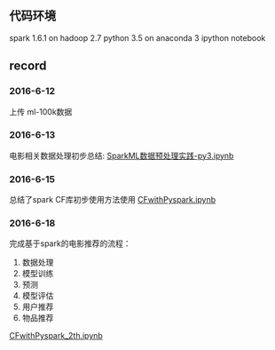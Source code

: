 ## 代码环境
spark 1.6.1 on hadoop 2.7
python 3.5 on anaconda 3
ipython notebook

## record
### 2016-6-12
上传 ml-100k数据

### 2016-6-13
电影相关数据处理初步总结:
[SparkML数据预处理实践-py3.ipynb](./SparkML数据预处理实践-py3.ipynb)

### 2016-6-15
总结了spark CF库初步使用方法使用
[CFwithPyspark.ipynb ](./CFwithPyspark.ipynb)

### 2016-6-18
完成基于spark的电影推荐的流程：
1. 数据处理
2. 模型训练
3. 预测
4. 模型评估
5. 用户推荐
6. 物品推荐

[CFwithPyspark_2th.ipynb](./CFwithPyspark_2th.ipynb)
